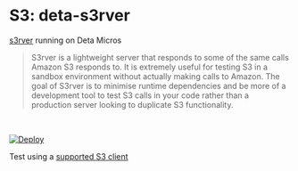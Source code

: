 # S3: deta-s3rver
[s3rver](https://github.com/jamhall/s3rver) running on Deta Micros

> S3rver is a lightweight server that responds to some of the same calls Amazon S3 responds to. It is extremely useful for testing S3 in a sandbox environment without actually making calls to Amazon. The goal of S3rver is to minimise runtime dependencies and be more of a development tool to test S3 calls in your code rather than a production server looking to duplicate S3 functionality.

<br>

[![Deploy](https://button.deta.dev/1/svg)](https://go.deta.dev/deploy?repo=https://github.com/lmangani/deta-s3rver)

Test using a [supported S3 client](https://github.com/jubos/fake-s3/wiki/Supported-Clients)
